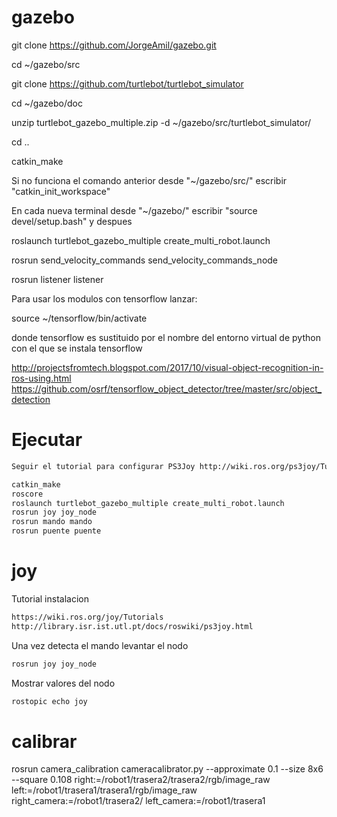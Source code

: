 # gazebo

git clone https://github.com/JorgeAmil/gazebo.git

cd ~/gazebo/src

git clone https://github.com/turtlebot/turtlebot_simulator

cd ~/gazebo/doc

unzip turtlebot_gazebo_multiple.zip -d ~/gazebo/src/turtlebot_simulator/

cd ..

catkin_make

Si no funciona el comando anterior desde "~/gazebo/src/" escribir "catkin_init_workspace"

En cada nueva terminal desde "~/gazebo/" escribir "source devel/setup.bash" y despues

roslaunch turtlebot_gazebo_multiple create_multi_robot.launch

rosrun send_velocity_commands send_velocity_commands_node

rosrun listener listener

Para usar los modulos con tensorflow lanzar:

source ~/tensorflow/bin/activate

donde tensorflow es sustituido por el nombre del entorno virtual de python con el que se instala tensorflow

http://projectsfromtech.blogspot.com/2017/10/visual-object-recognition-in-ros-using.html
https://github.com/osrf/tensorflow_object_detector/tree/master/src/object_detection

# Ejecutar
```sh
Seguir el tutorial para configurar PS3Joy http://wiki.ros.org/ps3joy/Tutorials
```
```sh
catkin_make
roscore
roslaunch turtlebot_gazebo_multiple create_multi_robot.launch
rosrun joy joy_node
rosrun mando mando
rosrun puente puente

```
# joy
Tutorial instalacion
```sh
https://wiki.ros.org/joy/Tutorials
http://library.isr.ist.utl.pt/docs/roswiki/ps3joy.html
```
Una vez detecta el mando levantar el nodo
```sh
rosrun joy joy_node
```
Mostrar valores del nodo
```sh
rostopic echo joy
```

# calibrar

rosrun camera_calibration cameracalibrator.py --approximate 0.1 --size 8x6
--square 0.108 right:=/robot1/trasera2/trasera2/rgb/image_raw
left:=/robot1/trasera1/trasera1/rgb/image_raw right_camera:=/robot1/trasera2/
left_camera:=/robot1/trasera1